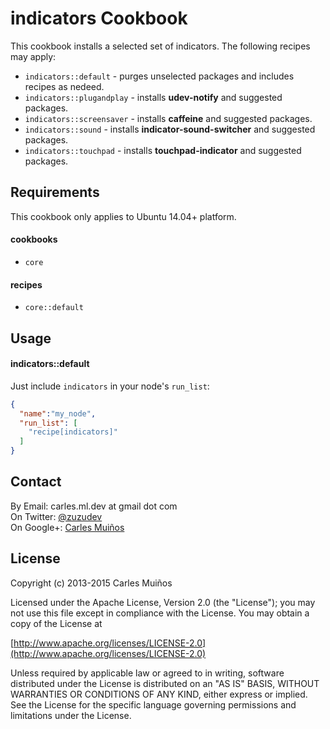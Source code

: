 # indicators Cookbook

This cookbook installs a selected set of indicators.
The following recipes may apply:

- `indicators::default`     - purges unselected packages and includes recipes as nedeed.
- `indicators::plugandplay` - installs __udev-notify__ and suggested packages.
- `indicators::screensaver` - installs __caffeine__ and suggested packages.
- `indicators::sound`       - installs __indicator-sound-switcher__ and suggested packages.
- `indicators::touchpad`    - installs __touchpad-indicator__ and suggested packages.


## Requirements

This cookbook only applies to Ubuntu 14.04+ platform.

#### cookbooks
- `core`

#### recipes
- `core::default`


## Usage

#### indicators::default
Just include `indicators` in your node's `run_list`:

```json
{
  "name":"my_node",
  "run_list": [
    "recipe[indicators]"
  ]
}
```


## Contact

By Email:   carles.ml.dev at gmail dot com  
On Twitter: [@zuzudev](https://twitter.com/zuzudev)  
On Google+: [Carles Muiños](https://plus.google.com/109480759201585988691)


## License

Copyright (c) 2013-2015 Carles Muiños

Licensed under the Apache License, Version 2.0 (the "License");
you may not use this file except in compliance with the License.
You may obtain a copy of the License at

[http://www.apache.org/licenses/LICENSE-2.0](http://www.apache.org/licenses/LICENSE-2.0)

Unless required by applicable law or agreed to in writing, software
distributed under the License is distributed on an "AS IS" BASIS,
WITHOUT WARRANTIES OR CONDITIONS OF ANY KIND, either express or implied.
See the License for the specific language governing permissions and
limitations under the License.
